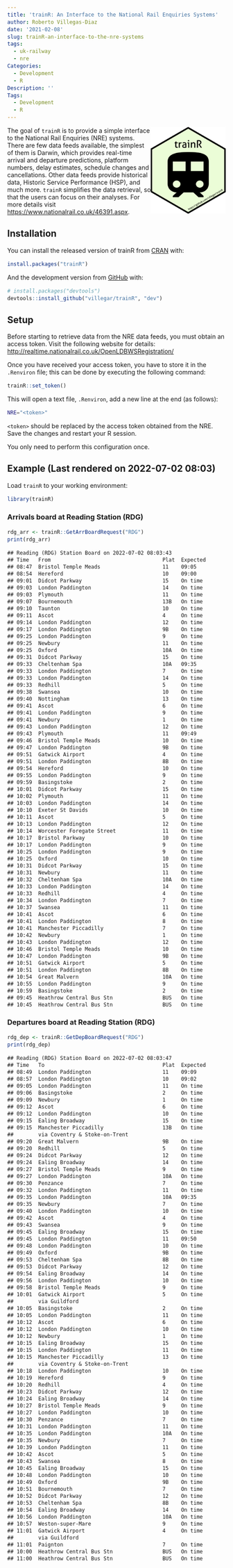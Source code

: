 ```yaml
---
title: 'trainR: An Interface to the National Rail Enquiries Systems'
author: Roberto Villegas-Diaz
date: '2021-02-08'
slug: trainR-an-interface-to-the-nre-systems
tags:
  - uk-railway
  - nre
Categories:
  - Development
  - R
Description: ''
Tags:
  - Development
  - R
---
```


<img src="https://raw.githubusercontent.com/villegar/trainR/main/inst/images/logo.png" alt="logo" align="right" height=200px/>

The goal of `trainR` is to provide a simple interface to the 
National Rail Enquiries (NRE) systems. There are few data feeds 
available, the simplest of them is Darwin, which provides real-time 
arrival and departure predictions, platform numbers, delay estimates, 
schedule changes and cancellations. Other data feeds provide historical 
data, Historic Service Performance (HSP), and much more. `trainR` 
simplifies the data retrieval, so that the users can focus on their 
analyses. For more details visit 
https://www.nationalrail.co.uk/46391.aspx.

## Installation

You can install the released version of trainR from [CRAN](https://CRAN.R-project.org) with:

``` r
install.packages("trainR")
```

And the development version from [GitHub](https://github.com/) with:

``` r
# install.packages("devtools")
devtools::install_github("villegar/trainR", "dev")
```

## Setup
Before starting to retrieve data from the NRE data feeds, you must obtain an access token. 
Visit the following website for details: http://realtime.nationalrail.co.uk/OpenLDBWSRegistration/

Once you have received your access token, you have to store it in the `.Renviron` file; this can be 
done by executing the following command:


```r
trainR::set_token()
```

This will open a text file, `.Renviron`, add a new line at the end (as follows):

```bash
NRE="<token>"
```

`<token>` should be replaced by the access token obtained from the NRE. Save the changes and restart 
your R session.

You only need to perform this configuration once.

## Example (Last rendered on 2022-07-02 08:03)

Load `trainR` to your working environment:

```r
library(trainR)
```

### Arrivals board at Reading Station (RDG)


```r
rdg_arr <- trainR::GetArrBoardRequest("RDG")
print(rdg_arr)
```

```
## Reading (RDG) Station Board on 2022-07-02 08:03:43
## Time   From                                    Plat  Expected
## 08:47  Bristol Temple Meads                    11    09:05
## 08:54  Hereford                                10    09:00
## 09:01  Didcot Parkway                          15    On time
## 09:03  London Paddington                       14    On time
## 09:03  Plymouth                                11    On time
## 09:07  Bournemouth                             13B   On time
## 09:10  Taunton                                 10    On time
## 09:11  Ascot                                   4     On time
## 09:14  London Paddington                       12    On time
## 09:17  London Paddington                       9B    On time
## 09:25  London Paddington                       9     On time
## 09:25  Newbury                                 11    On time
## 09:25  Oxford                                  10A   On time
## 09:31  Didcot Parkway                          15    On time
## 09:33  Cheltenham Spa                          10A   09:35
## 09:33  London Paddington                       7     On time
## 09:33  London Paddington                       14    On time
## 09:33  Redhill                                 5     On time
## 09:38  Swansea                                 10    On time
## 09:40  Nottingham                              13    On time
## 09:41  Ascot                                   6     On time
## 09:41  London Paddington                       9     On time
## 09:41  Newbury                                 1     On time
## 09:43  London Paddington                       12    On time
## 09:43  Plymouth                                11    09:49
## 09:46  Bristol Temple Meads                    10    On time
## 09:47  London Paddington                       9B    On time
## 09:51  Gatwick Airport                         4     On time
## 09:51  London Paddington                       8B    On time
## 09:54  Hereford                                10    On time
## 09:55  London Paddington                       9     On time
## 09:59  Basingstoke                             2     On time
## 10:01  Didcot Parkway                          15    On time
## 10:02  Plymouth                                11    On time
## 10:03  London Paddington                       14    On time
## 10:10  Exeter St Davids                        10    On time
## 10:11  Ascot                                   5     On time
## 10:13  London Paddington                       12    On time
## 10:14  Worcester Foregate Street               11    On time
## 10:17  Bristol Parkway                         10    On time
## 10:17  London Paddington                       9     On time
## 10:25  London Paddington                       9     On time
## 10:25  Oxford                                  10    On time
## 10:31  Didcot Parkway                          15    On time
## 10:31  Newbury                                 11    On time
## 10:32  Cheltenham Spa                          10A   On time
## 10:33  London Paddington                       14    On time
## 10:33  Redhill                                 4     On time
## 10:34  London Paddington                       7     On time
## 10:37  Swansea                                 11    On time
## 10:41  Ascot                                   6     On time
## 10:41  London Paddington                       8     On time
## 10:41  Manchester Piccadilly                   7     On time
## 10:42  Newbury                                 1     On time
## 10:43  London Paddington                       12    On time
## 10:46  Bristol Temple Meads                    10    On time
## 10:47  London Paddington                       9B    On time
## 10:51  Gatwick Airport                         5     On time
## 10:51  London Paddington                       8B    On time
## 10:54  Great Malvern                           10A   On time
## 10:55  London Paddington                       9     On time
## 10:59  Basingstoke                             2     On time
## 09:45  Heathrow Central Bus Stn                BUS   On time
## 10:45  Heathrow Central Bus Stn                BUS   On time
```

### Departures board at Reading Station (RDG)


```r
rdg_dep <- trainR::GetDepBoardRequest("RDG")
print(rdg_dep)
```

```
## Reading (RDG) Station Board on 2022-07-02 08:03:47
## Time   To                                      Plat  Expected
## 08:49  London Paddington                       11    09:09
## 08:57  London Paddington                       10    09:02
## 09:05  London Paddington                       11    On time
## 09:06  Basingstoke                             2     On time
## 09:09  Newbury                                 1     On time
## 09:12  Ascot                                   6     On time
## 09:12  London Paddington                       10    On time
## 09:15  Ealing Broadway                         15    On time
## 09:15  Manchester Piccadilly                   13B   On time
##        via Coventry & Stoke-on-Trent           
## 09:20  Great Malvern                           9B    On time
## 09:20  Redhill                                 5     On time
## 09:24  Didcot Parkway                          12    On time
## 09:24  Ealing Broadway                         14    On time
## 09:27  Bristol Temple Meads                    9     On time
## 09:27  London Paddington                       10A   On time
## 09:30  Penzance                                7     On time
## 09:32  London Paddington                       11    On time
## 09:35  London Paddington                       10A   09:35
## 09:35  Newbury                                 7     On time
## 09:40  London Paddington                       10    On time
## 09:42  Ascot                                   4     On time
## 09:43  Swansea                                 9     On time
## 09:45  Ealing Broadway                         15    On time
## 09:45  London Paddington                       11    09:50
## 09:48  London Paddington                       10    On time
## 09:49  Oxford                                  9B    On time
## 09:53  Cheltenham Spa                          8B    On time
## 09:53  Didcot Parkway                          12    On time
## 09:54  Ealing Broadway                         14    On time
## 09:56  London Paddington                       10    On time
## 09:58  Bristol Temple Meads                    9     On time
## 10:01  Gatwick Airport                         5     On time
##        via Guildford                           
## 10:05  Basingstoke                             2     On time
## 10:05  London Paddington                       11    On time
## 10:12  Ascot                                   6     On time
## 10:12  London Paddington                       10    On time
## 10:12  Newbury                                 1     On time
## 10:15  Ealing Broadway                         15    On time
## 10:15  London Paddington                       11    On time
## 10:15  Manchester Piccadilly                   13    On time
##        via Coventry & Stoke-on-Trent           
## 10:18  London Paddington                       10    On time
## 10:19  Hereford                                9     On time
## 10:20  Redhill                                 4     On time
## 10:23  Didcot Parkway                          12    On time
## 10:24  Ealing Broadway                         14    On time
## 10:27  Bristol Temple Meads                    9     On time
## 10:27  London Paddington                       10    On time
## 10:30  Penzance                                7     On time
## 10:31  London Paddington                       11    On time
## 10:35  London Paddington                       10A   On time
## 10:35  Newbury                                 7     On time
## 10:39  London Paddington                       11    On time
## 10:42  Ascot                                   5     On time
## 10:43  Swansea                                 8     On time
## 10:45  Ealing Broadway                         15    On time
## 10:48  London Paddington                       10    On time
## 10:49  Oxford                                  9B    On time
## 10:51  Bournemouth                             7     On time
## 10:52  Didcot Parkway                          12    On time
## 10:53  Cheltenham Spa                          8B    On time
## 10:54  Ealing Broadway                         14    On time
## 10:56  London Paddington                       10A   On time
## 10:57  Weston-super-Mare                       9     On time
## 11:01  Gatwick Airport                         4     On time
##        via Guildford                           
## 11:01  Paignton                                7     On time
## 10:00  Heathrow Central Bus Stn                BUS   On time
## 11:00  Heathrow Central Bus Stn                BUS   On time
```
